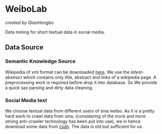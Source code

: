 # WeiboLab
*created by QiaoHongbo* 

Data mining for short textual data in social media. 

## Data Source
### Semantic Knowledge Source
Wikipedia of xml format can be downloaded [here](https://dumps.wikimedia.org/zhwiki/latest/). We use the *latest-abstract* which contains only title, abstract and links of a wikipedia page.
A preprocessing work is required before drop it into database. So We provide a quick sax parsing and dirty data cleaning.
### Social Media text
We choose textual data from different users of sina weibo. As it is a pretty hard work to crawl data from sina, (considering of the more and more strong anti-crawler technology has been put into use), we in hence download some data from [csdn](http://download.csdn.net/download/u012721450/6511879). The data is old but sufficient for us.
